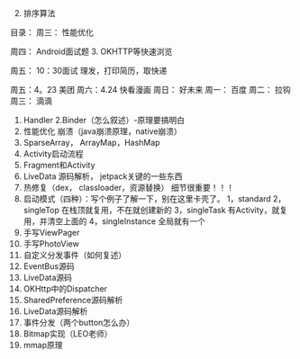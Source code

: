 
2. 排序算法


目录：
周三：
性能优化

周四：
Android面试题
3. OKHTTP等快速浏览

周五：
10：30面试
理发，打印简历，取快递

周五：4。23  美团
周六：4.24   快看漫画
周日：       好未来
周一：       百度
周二：       拉钩
周三：       滴滴


1. Handler
2.Binder（怎么叙述）-原理要搞明白
3. 性能优化
	崩溃（java崩溃原理，native崩溃）
4. SparseArray， ArrayMap，HashMap
5. Activity启动流程
5. Fragment和Activity
6. LiveData 源码解析， jetpack关键的一些东西
7. 热修复（dex， classloader，资源替换） 细节很重要！！！
8. 启动模式（四种）：写个例子了解一下，别在这里卡壳了。
	1，standard
	2，singleTop  在栈顶就复用，不在就创建新的
	3，singleTask 有Activity，就复用，并清空上面的
	4，singleInstance 全局就有一个
9. 手写ViewPager
10. 手写PhotoView
11. 自定义分发事件（如何复述）
12. EventBus源码
13. LiveData源码
14. OKHttp中的Dispatcher
15. SharedPreference源码解析
16. LiveData源码解析
17. 事件分发（两个button怎么办）
18. Bitmap实现（LEO老师）
19. mmap原理

